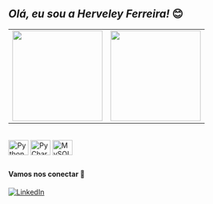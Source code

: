 ## *Olá, eu sou a Herveley Ferreira!* 😊

<div>
<table>
  <tr>
    <td>
  <a href="https://github.com/herveleyferreira">
    <img height= "180em" src="https://github-readme-stats.vercel.app/api?username=herveleyferreira&theme=dracula&show_icons=true&include_all_comits=true&count_privare=true">
     </td>
    <td>
    <img height= "180em" src="https://github-readme-stats.vercel.app/api/top-langs/?username=herveleyferreira&layout=compact&theme=dracula">
    </td>
  </tr>
</table>
</div>

<div style="display: inline_block"><br>
  <img align="center" alt="Python" height="30" width="40" src="https://cdn.jsdelivr.net/gh/devicons/devicon/icons/python/python-original.svg" />
  <img align="center" alt="PyCharm" height="30" width="40" src="https://cdn.jsdelivr.net/gh/devicons/devicon/icons/pycharm/pycharm-original.svg" />
  <img align="center" alt="MySQL" height="30" width="40" src="https://cdn.jsdelivr.net/gh/devicons/devicon/icons/mysql/mysql-original.svg" />
</div>
  
##

#### Vamos nos conectar 🤝
[![LinkedIn](https://img.shields.io/badge/LinkedIn-0077B5?style=for-the-badge&logo=linkedin&logoColor=white)](https://www.linkedin.com/in/herveleyferreira/)
